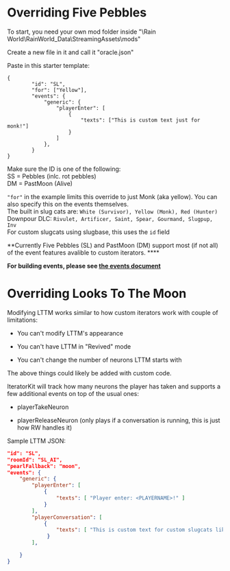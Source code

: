 # Overriding Five Pebbles

To start, you need your own mod folder inside "\Rain World\RainWorld_Data\StreamingAssets\mods"

Create a new file in it and call it "oracle.json"

Paste in this starter template:

```
{
        "id": "SL",
        "for": ["Yellow"],
        "events": {
            "generic": {
                "playerEnter": [
                    {
                        "texts": ["This is custom text just for monk!"]
                    }
                ]
            },
        }
}
```

Make sure the ID is one of the following:  
SS = Pebbles (inlc. rot pebbles)  
DM = PastMoon (Alive)  

`"for"` in the example limits this override to just Monk (aka yellow). You can also specify this on the events themselves.  
The built in slug cats are: `White (Survivor), Yellow (Monk), Red (Hunter)`  
Downpour DLC: `Rivulet, Artificer, Saint, Spear, Gourmand, Slugpup, Inv`  
For custom slugcats using slugbase, this uses the `id` field

**Currently Five Pebbles (SL) and PastMoon (DM) support most (if not all) of the event features avalible to custom iterators. ****

**For building events, please see [the events document](~/events.md)**

# Overriding Looks To The Moon

Modifying LTTM works similar to how custom iterators work with couple of limitations:

- You can't modify LTTM's appearance

- You can't have LTTM in "Revived" mode

- You can't change the number of neurons LTTM starts with

The above things could likely be added with custom code.

IteratorKit will track how many neurons the player has taken and supports a few additional events on top of the usual ones:

- playerTakeNeuron

- playerReleaseNeuron (only plays if a conversation is running, this is just how RW handles it)

Sample LTTM JSON:

```json
"id": "SL",
"roomId": "SL_AI",
"pearlFallback": "moon",
"events": {
    "generic": {
        "playerEnter": [
            {
                "texts": [ "Player enter: <PLAYERNAME>!" ]
            }
        ],
        "playerConversation": [
            {
                "texts": [ "This is custom text for custom slugcats like you <PLAYERNAME>!" ]
             }
        ],

    }
}
```

